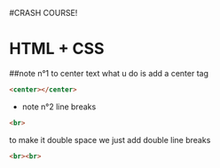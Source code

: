 #CRASH COURSE!
# HTML + CSS

##note n°1
to center text what u do is add a center tag
```html
<center></center>
``` 

* note n°2
line breaks
```html
<br>
```
to make it double space we just add double line breaks
```html
<br><br>
```
